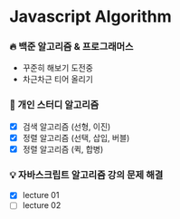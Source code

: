 # Javascript Algorithm


### 🔥 백준 알고리즘 & 프로그래머스
- 꾸준히 해보기 도전중
- 차근차근 티어 올리기


### 🌟 개인 스터디 알고리즘
- [x] 검색 알고리즘 (선형, 이진)
- [x] 정렬 알고리즘 (선택, 삽입, 버블)
- [x] 정렬 알고리즘 (퀵, 합병)

### 💡 자바스크립트 알고리즘 강의 문제 해결
- [x] lecture 01
- [ ] lecture 02
